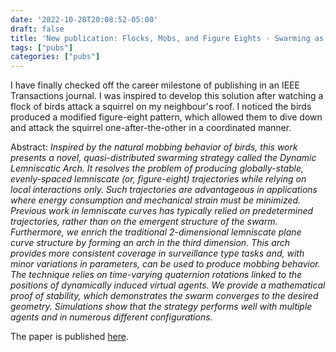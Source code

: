 ```yaml
---
date: '2022-10-28T20:08:52-05:00'
draft: false
title: 'New publication: Flocks, Mobs, and Figure Eights - Swarming as a Lemniscatic Arch'
tags: ["pubs"]
categories: ["pubs"]
---
```


I have finally checked off the career milestone of publishing in an IEEE Transactions journal. I was inspired to develop this solution after watching a flock of birds attack a squirrel on my neighbour's roof. I noticed the birds produced a modified figure-eight pattern, which allowed them to dive down and attack the squirrel one-after-the-other in a coordinated manner. 

Abstract:
*Inspired by the natural mobbing behavior of birds, this work presents a novel, quasi-distributed swarming strategy called the Dynamic Lemniscatic Arch. It resolves the problem of producing globally-stable, evenly-spaced lemniscate (or, figure-eight) trajectories while relying on local interactions only. Such trajectories are advantageous in applications where energy consumption and mechanical strain must be minimized. Previous work in lemniscate curves has typically relied on predetermined trajectories, rather than on the emergent structure of the swarm. Furthermore, we enrich the traditional 2-dimensional lemniscate plane curve structure by forming an arch in the third dimension. This arch provides more consistent coverage in surveillance type tasks and, with minor variations in parameters, can be used to produce mobbing behavior. The technique relies on time-varying quaternion rotations linked to the positions of dynamically induced virtual agents. We provide a mathematical proof of stability, which demonstrates the swarm converges to the desired geometry. Simulations show that the strategy performs well with multiple agents and in numerous different configurations.*

The paper is published [here](https://ieeexplore.ieee.org/abstract/document/9931405).

